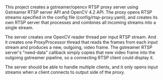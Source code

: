 This project creates a gstreamer/opencv RTSP proxy server using Gstreamer RTSP server API and OpenCV 4.2 API. The proxy opens RTSP streams specified in the config file (config/rtsp-proxy.yaml), and creates its own RTSP server that processes and combines all incoming streams into a single stream.

The server creates one OpenCV reader thread per input RTSP stream. And it creates one ProxyProcessor thread that reads the frames from each input stream and produces a new, outgoing, video frame. The gstreamer RTSP server's "need-data" callback simply copies that new video frame into the outgoing gstreamer pipeline, so a connecting RTSP client could display it.

The server should be able to handle multiple clients, and it only opens input streams when a client connects to output side of the proxy.
